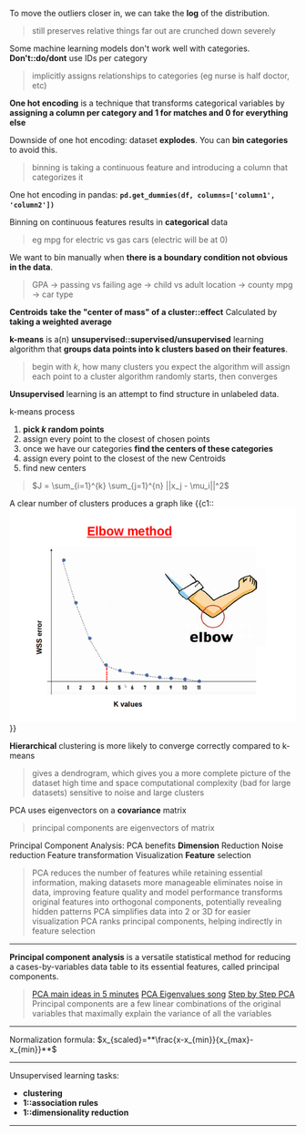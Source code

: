 To move the outliers closer in, we can take the **log** of the distribution.
> still preserves relative 
> things far out are crunched down severely

Some machine learning models don't work well with categories. 
**Don't::do/dont** use IDs per category 
> implicitly assigns relationships to categories (eg nurse is half doctor, etc)

**One hot encoding** is a technique that transforms categorical variables by **assigning a column per category and 1 for matches and 0 for everything else** 

Downside of one hot encoding: dataset **explodes**. You can **bin categories** to avoid this.
> binning is taking a continuous feature and introducing a column that categorizes it

One hot encoding in pandas: **`pd.get_dummies(df, columns=['column1', 'column2'])`**

Binning on continuous features results in **categorical** data
> eg mpg for electric vs gas cars (electric will be at 0)

We want to bin manually when **there is a boundary condition not obvious in the data**. 
> GPA -> passing vs failing
> age -> child vs adult
> location -> county
> mpg -> car type

**Centroids** **take the "center of mass" of a cluster::effect**
Calculated by **taking a weighted average** 

**k-means** is a(n) **unsupervised::supervised/unsupervised** learning algorithm that **groups data points into k clusters based on their features**.
> begin with $k$, how many clusters you expect
> the algorithm will assign each point to a cluster
> algorithm randomly starts, then converges

**Unsupervised** learning is an attempt to find structure in unlabeled data.

k-means process 
1. **pick $k$ random points**
2. assign every point to the closest of chosen points
3. once we have our categories **find the centers of these categories**
4. assign every point to the closest of the new Centroids
5. find new centers
> $J = \sum_{i=1}^{k} \sum_{j=1}^{n} ||x_j - \mu_i||^2$

A clear number of clusters produces a graph like
{{c1::
![](./z_attachments/elbow-method.png)
}}

**Hierarchical** clustering is more likely to converge correctly compared to k-means 
> gives a dendrogram, which gives you a more complete picture of the dataset
> high time and space computational complexity (bad for large datasets)
> sensitive to noise and large clusters

PCA uses eigenvectors on a **covariance** matrix
> principal components are eigenvectors of matrix

Principal Component Analysis:
PCA benefits
**Dimension** Reduction
Noise reduction
Feature transformation
Visualization
**Feature** selection
> PCA reduces the number of features while retaining essential information, making datasets more manageable
> eliminates noise in data, improving feature quality and model performance 
> transforms original features into orthogonal components, potentially revealing hidden patterns
> PCA simplifies data into 2 or 3D for easier visualization
> PCA ranks principal components, helping indirectly in feature selection


***

**Principal component analysis** is a versatile statistical method for reducing a cases-by-variables data table to its essential features, called principal components. 
> [PCA main ideas in 5 minutes](https://www.youtube.com/watch?v=HMOI_lkzW08)
> [PCA Eigenvalues song](https://www.youtube.com/watch?v=ccjrsxXmfnw)
> [Step by Step PCA](https://www.youtube.com/watch?v=FgakZw6K1QQ)
> Principal components are a few linear combinations of the original variables that maximally explain the variance of all the variables


***

Normalization formula: $x_{scaled}=**\frac{x-x_{min}}{x_{max}-x_{min}}**$

***

Unsupervised learning tasks: 
- **clustering**
- **1::association rules**
- **1::dimensionality reduction**
***
